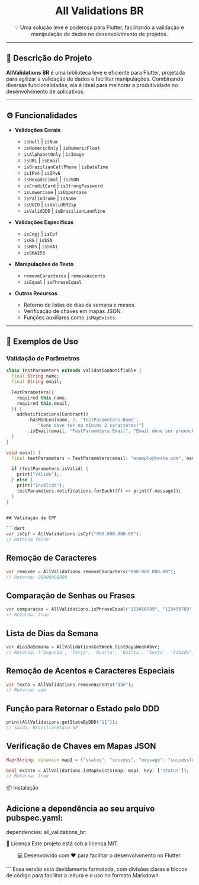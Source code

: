 <h1 align="center">All Validations BR</h1>

<p align="center">💡 Uma solução leve e poderosa para Flutter, facilitando a validação e manipulação de dados no desenvolvimento de projetos.</p>

---

## 🚀 Descrição do Projeto

**AllValidations BR** é uma biblioteca leve e eficiente para Flutter, projetada para agilizar a validação de dados e facilitar manipulações. Combinando diversas funcionalidades, ela é ideal para melhorar a produtividade no desenvolvimento de aplicativos.

---

## ⚙️ Funcionalidades

- **Validações Gerais**
  - `isNull`                  | `isNum`
  - `isNumericOnly`           | `isNumericFloat`
  - `isAlphabetOnly`          | `isImage`
  - `isURL`                   | `isEmail`
  - `isBrazilianCellPhone`    | `isDateTime`
  - `isIPv4`                  | `isIPv6`
  - `isHexadecimal`           | `isJSON`
  - `isCreditCard`            | `isStrongPassword`
  - `isLowercase`             | `isUppercase`
  - `isPalindrome`            | `isName`
  - `isUUID`                  | `isValidBRZip`
  - `isValidDDD`              | `isBrazilianLandline`

- **Validações Específicas**
  - `isCnpj`           | `isCpf` 
  - `isRG`             | `isSSN`
  - `isMD5`            | `isSHA1`
  - `isSHA256`

- **Manipulações de Texto**
  - `removeCaracteres` | `removeAccents`
  - `isEqual`          | `isPhraseEqual`

- **Outros Recursos**
  - Retorno de listas de dias da semana e meses.
  - Verificação de chaves em mapas JSON.
  - Funções auxiliares como `isMapExists`.

---

## 🧪 Exemplos de Uso

### Validação de Parâmetros

```dart
class TestParameters extends ValidationNotifiable {
  final String name;
  final String email;

  TestParameters({
    required this.name,
    required this.email,
  }) {
    addNotifications(Contract()
        .hasMinLen(name, 2, 'TestParameters.Name',
            "Nome deve ter no mínimo 2 caracteres!")
        .isEmail(email, "TestParameters.Email", "Email deve ser preenchido!"));
  }
}

void main() {
  final testParameters = TestParameters(email: "exemplo@teste.com", name: "c");

  if (testParameters.isValid) {
    print("Válido");
  } else {
    print("Inválido");
    testParameters.notifications.forEach((f) => print(f.message));
  }
}


## Validação de CPF

```dart
var isCpf = AllValidations.isCpf("000.000.000-00"); 
// Retorna false
``` 

## Remoção de Caracteres

```dart
var remover = AllValidations.removeCharacters("000.000.000-00"); 
// Retorna: 00000000000
``` 

## Comparação de Senhas ou Frases

```dart
var comparacao = AllValidations.isPhraseEqual("123456789", "123456789");
// Retorna: true
``` 

## Lista de Dias da Semana

```dart
var diasDaSemana = AllValidationsGetWeek.listDaysWeekAbvr;
// Retorna: ['Segunda', 'Terça', 'Quarta', 'Quinta', 'Sexta', 'Sábado', 'Domingo']
``` 

## Remoção de Acentos e Caracteres Especiais

```dart
var texto = AllValidations.removeAccents("áãé");
// Retorna: aae
``` 

## Função para Retornar o Estado pelo DDD

```dart
print(AllValidations.getStateByDDD("11")); 
// Saída: BrazilianState.SP
``` 

## Verificação de Chaves em Mapas JSON

```dart
Map<String, dynamic> map1 = {"status": "success", "message": "successfully logged out"};

bool existe = AllValidations.isMapExists(map: map1, key: ['status']);
// Retorna: true
``` 

📦 Instalação
## Adicione a dependência ao seu arquivo pubspec.yaml:

dependencies:
  all_validations_br: 

📜 Licença
Este projeto está sob a licença MIT.

<p align="center">💻 Desenvolvido com ❤️ para facilitar o desenvolvimento no Flutter.</p> ```
Essa versão está devidamente formatada, com divisões claras e blocos de código para facilitar a leitura e o uso no formato Markdown.